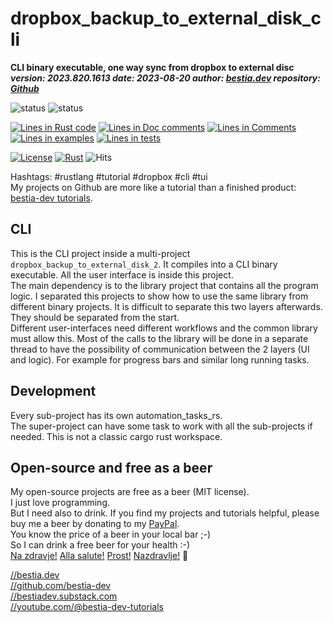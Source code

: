 [//]: # (auto_md_to_doc_comments segment start A)

# dropbox_backup_to_external_disk_cli

[//]: # (auto_cargo_toml_to_md start)

**CLI binary executable, one way sync from dropbox to external disc**  
***version: 2023.820.1613 date: 2023-08-20 author: [bestia.dev](https://bestia.dev) repository: [Github](https://github.com/bestia-dev/dropbox_backup_to_external_disk_2/)***  

[//]: # (auto_cargo_toml_to_md end)

![status](https://img.shields.io/badge/maintained-green) 
![status](https://img.shields.io/badge/work_in_progress-yellow) 

[//]: # (auto_lines_of_code start)
[![Lines in Rust code](https://img.shields.io/badge/Lines_in_Rust-1549-green.svg)](https://github.com/bestia-dev/dropbox_backup_to_external_disk_2/)
[![Lines in Doc comments](https://img.shields.io/badge/Lines_in_Doc_comments-280-blue.svg)](https://github.com/bestia-dev/dropbox_backup_to_external_disk_2/)
[![Lines in Comments](https://img.shields.io/badge/Lines_in_comments-182-purple.svg)](https://github.com/bestia-dev/dropbox_backup_to_external_disk_2/)
[![Lines in examples](https://img.shields.io/badge/Lines_in_examples-0-yellow.svg)](https://github.com/bestia-dev/dropbox_backup_to_external_disk_2/)
[![Lines in tests](https://img.shields.io/badge/Lines_in_tests-0-orange.svg)](https://github.com/bestia-dev/dropbox_backup_to_external_disk_2/)

[//]: # (auto_lines_of_code end)

[![License](https://img.shields.io/badge/license-MIT-blue.svg)](https://github.com/bestia-dev/dropbox_backup_to_external_disk_2/blob/main/LICENSE)
[![Rust](https://github.com/bestia-dev/dropbox_backup_to_external_disk_2/workflows/RustAction/badge.svg)](https://github.com/bestia-dev/dropbox_backup_to_external_disk_2/)
![Hits](https://bestia.dev/webpage_hit_counter/get_svg_image/584868797.svg)

Hashtags: #rustlang #tutorial #dropbox #cli #tui  
My projects on Github are more like a tutorial than a finished product: [bestia-dev tutorials](https://github.com/bestia-dev/tutorials_rust_wasm).

## CLI

This is the CLI project inside a multi-project `dropbox_backup_to_external_disk_2`. It compiles into a CLI binary executable. All the user interface is inside this project.  
The main dependency is to the library project that contains all the program logic.  I separated this projects to show how to use the same library from different binary projects. It is difficult to separate this two layers afterwards. They should be separated from the start.  
Different user-interfaces need different workflows and the common library must allow this. Most of the calls to the library will be done in a separate thread to have the possibility of communication between the 2 layers (UI and logic). For example for progress bars and similar long running tasks.  

## Development

Every sub-project has its own automation_tasks_rs.  
The super-project can have some task to work with all the sub-projects if needed. This is not a classic cargo rust workspace.

## Open-source and free as a beer

My open-source projects are free as a beer (MIT license).  
I just love programming.  
But I need also to drink. If you find my projects and tutorials helpful, please buy me a beer by donating to my [PayPal](https://paypal.me/LucianoBestia).  
You know the price of a beer in your local bar ;-)  
So I can drink a free beer for your health :-)  
[Na zdravje!](https://translate.google.com/?hl=en&sl=sl&tl=en&text=Na%20zdravje&op=translate) [Alla salute!](https://dictionary.cambridge.org/dictionary/italian-english/alla-salute) [Prost!](https://dictionary.cambridge.org/dictionary/german-english/prost) [Nazdravlje!](https://matadornetwork.com/nights/how-to-say-cheers-in-50-languages/) 🍻

[//bestia.dev](https://bestia.dev)  
[//github.com/bestia-dev](https://github.com/bestia-dev)  
[//bestiadev.substack.com](https://bestiadev.substack.com)  
[//youtube.com/@bestia-dev-tutorials](https://youtube.com/@bestia-dev-tutorials)  

[//]: # (auto_md_to_doc_comments segment end A)
